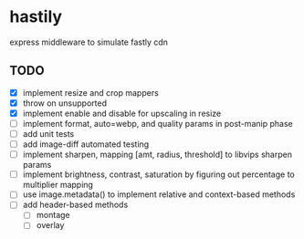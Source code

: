 # hastily

express middleware to simulate fastly cdn

## TODO

- [x] implement resize and crop mappers
- [x] throw on unsupported
- [x] implement enable and disable for upscaling in resize
- [ ] implement format, auto=webp, and quality params in post-manip phase
- [ ] add unit tests
- [ ] add image-diff automated testing
- [ ] implement sharpen, mapping [amt, radius, threshold] to libvips sharpen params
- [ ] implement brightness, contrast, saturation by figuring out percentage to multiplier mapping
- [ ] use image.metadata() to implement relative and context-based methods
- [ ] add header-based methods
  - [ ] montage
  - [ ] overlay

